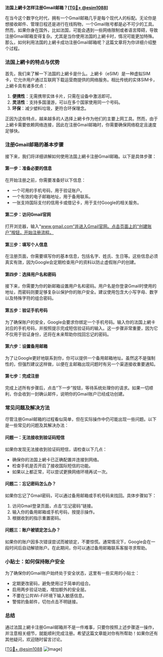 **法国上網卡怎样注册Gmail邮箱？[[TG💪+ @esim1088](https://t.me/s/esim1088)]**

在当今这个数字化时代，拥有一个Gmail邮箱几乎是每个现代人的标配。无论你是想接收邮件、管理日程还是进行在线购物，一个Gmail账号都是必不可少的工具。然而，如果你身在国外，比如法国，可能会遇到一些网络限制或者语言障碍，导致注册Gmail邮箱变得复杂。尤其是当你使用法国的上網卡时，情况可能更加特殊。那么，如何利用法国的上網卡成功注册Gmail邮箱呢？这篇文章将为你详细介绍整个过程。

### 法国上網卡的特点与优势

首先，我们来了解一下法国的上網卡是什么。上網卡（eSIM）是一种虚拟SIM卡，它允许用户通过互联网下载运营商提供的网络服务。相比传统的实体SIM卡，上網卡具有诸多优点：

1. **便携性**：无需携带实体卡片，只需在设备中激活即可。
2. **灵活性**：支持多国漫游，可以在多个国家使用同一个号码。
3. **环保**：减少塑料垃圾，更符合环保理念。

正因为这些特点，越来越多的人选择上網卡作为他们的主要上网工具。然而，由于上網卡需要依赖网络连接，因此在注册Gmail邮箱时，你需要确保网络稳定且速度足够快。

### 注册Gmail邮箱的基本步骤

接下来，我们将详细讲解如何使用法国上網卡注册Gmail邮箱。以下是具体步骤：

#### 第一步：准备必要的信息

在开始注册之前，你需要准备好以下信息：
- 一个可用的手机号码，用于验证账户。
- 一个有效的电子邮箱地址，用于备用联系。
- 一张支持国际支付的信用卡或借记卡，用于支付Google的相关服务。

#### 第二步：访问Gmail官网

打开浏览器，输入“www.gmail.com”并进入Gmail官网。点击页面上的“创建账户”按钮，开始注册流程。

#### 第三步：填写个人信息

在注册页面，你需要填写你的基本信息，包括名字、姓氏、生日等。这些信息必须真实有效，因为Google会定期检查用户的资料以防止虚假账户的创建。

#### 第四步：选择用户名和密码

接下来，你需要为你的新邮箱设置用户名和密码。用户名是你登录Gmail时使用的地址，而密码则要足够复杂以保护你的账户安全。建议使用包含大小写字母、数字以及特殊字符的组合密码。

#### 第五步：验证手机号码

为了确保账户的安全，Google会要求你绑定一个手机号码。输入你的法国上網卡对应的手机号码，并按照提示完成短信验证码的输入。这一步骤非常重要，因为它不仅用于验证身份，还将在未来帮助你找回忘记的密码。

#### 第六步：设置备用邮箱

为了让Google更好地联系到你，你可以提供一个备用邮箱地址。虽然这不是强制性的，但强烈建议这样做，以便在主邮箱出现问题时有另一个渠道接收重要通知。

#### 第七步：完成注册

完成上述所有步骤后，点击“下一步”按钮，等待系统处理你的请求。如果一切顺利，你会收到一封确认邮件，说明你的Gmail账户已经成功创建。

### 常见问题及解决方法

尽管注册Gmail邮箱的过程看似简单，但在实际操作中仍可能出现一些问题。以下是一些常见的问题及其解决办法：

#### 问题一：无法接收到验证码短信

如果你发现无法接收到验证码短信，请检查以下几点：
- 确保你的法国上網卡已正确配置并连接到网络。
- 检查手机是否开启了接收国际短信的功能。
- 如果以上都正常，可以尝试更换网络环境再试一次。

#### 问题二：忘记密码怎么办？

如果你忘记了Gmail密码，可以通过备用邮箱或手机号码来找回。具体步骤如下：
1. 访问Gmail登录页面，点击“忘记密码”链接。
2. 输入你的备用邮箱或手机号码，按提示操作。
3. 根据收到的指示重置密码。

#### 问题三：账户被锁定怎么办？

如果你的账户因多次错误尝试而被锁定，不要惊慌。通常情况下，Google会在一段时间后自动解锁账户。在此期间，你可以通过备用邮箱联系客服寻求帮助。

### 小贴士：如何保持账户安全

为了确保你的Gmail账户始终处于安全状态，这里有一些实用的小贴士：
- 定期更改密码，避免使用过于简单的组合。
- 启用两步验证功能，增加额外的安全层。
- 不要在公共Wi-Fi环境下输入敏感信息。
- 警惕钓鱼邮件，切勿点击不明链接。

### 总结

通过法国上網卡注册Gmail邮箱并不是一件难事，只要你按照上述步骤逐一操作，并注意相关细节，就能顺利完成注册。希望这篇文章能对你有所帮助！如果你还有其他疑问，欢迎随时留言讨论。

[[TG💪+ @esim1088](https://t.me/s/esim1088) ![Image](https://i.postimg.cc/4NQfJmqS/Snipaste-2025-05-13-00-14-12.png)]